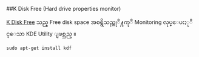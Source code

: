 ##K Disk Free (Hard drive properties monitor)

[K Disk Free](http://docs.kde.org/stable/en/kdeutils/kdf/using-kdf.html) သည္ Free disk space အစရွိသည္တုိ႔ကုိ Monitoring လုပ္ေပးႏုိင္ေသာ
KDE Utility ျဖစ္သည္ ။

	sudo apt-get install kdf
